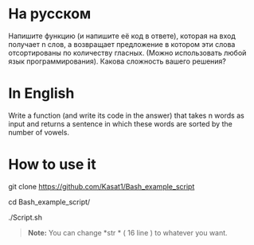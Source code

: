 # На русском

Напишите функцию (и напишите её код в ответе), которая на вход получает n слов, а возвращает предложение в котором эти слова отсортированы по количеству гласных. (Можно использовать любой язык программирования). Какова сложность вашего решения?


# In English

Write a function (and write its code in the answer) that takes n words as input and returns a sentence in which these words are sorted by the number of vowels.
# How to use it 
git clone https://github.com/Kasat1/Bash_example_script

 cd Bash_example_script/
 
./Script.sh 

> **Note:** You can change *str * ( 16 line ) to whatever you want.
